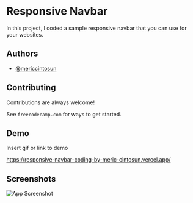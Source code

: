 
# Responsive Navbar

In this project, I coded a sample responsive navbar that you can use for your websites. 

## Authors

- [@mericcintosun](https://github.com/mericcintosun)

## Contributing

Contributions are always welcome!

See `freecodecamp.com` for ways to get started.


## Demo

Insert gif or link to demo

https://responsive-navbar-coding-by-meric-cintosun.vercel.app/
## Screenshots

![App Screenshot](https://r.resimlink.com/D4zgKJb.png)

